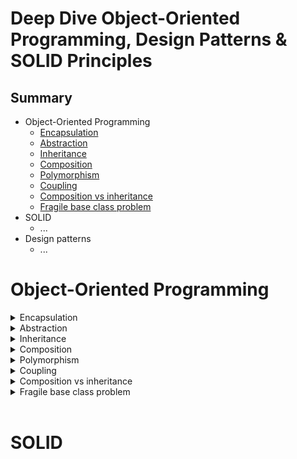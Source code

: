 # Deep Dive Object-Oriented Programming, Design Patterns & SOLID Principles

## Summary
- Object-Oriented Programming
    - [Encapsulation](#encapsulation)
    - [Abstraction](#abstraction)
    - [Inheritance](#inheritance)
    - [Composition](#composition)
    - [Polymorphism](#polymorphism)
    - [Coupling](#coupling)
    - [Composition vs inheritance](#compositionVsInheritance)
    - [Fragile base class problem](#fragileBaseClassProblem)
- SOLID
    - ...
- Design patterns
    - ...

# Object-Oriented Programming

<details>
<summary>Encapsulation</summary>
<a name="encapsulation"></a>

    Encapsulation is a way to restrict the direct access to some components of an object, so users cannot access state values for all of the variables of a particular object. Encapsulation can be used to hide both data members and data functions or methods (implementation details) associated with an instantiated class or object.  

```python
class Temperature:
    def __init__(self):
        # Private attribute (convention: prefix with underscore)
        self._celsius = 0

    # Public method to set temperature in Celsius
    def set_celsius(self, value):
        if value < -273.15:
            print("Temperature cannot be below absolute zero!")
        else:
            self._celsius = value

    # Public method to get temperature in Celsius
    def get_celsius(self):
        return self._celsius

    # Public method to get temperature in Fahrenheit
    def get_fahrenheit(self):
        return (self._celsius * 9/5) + 32


# Create a Temperature object
temp = Temperature()

# Set temperature in Celsius
temp.set_celsius(25)

# Get temperature in Celsius and Fahrenheit
print(f"Celsius: {temp.get_celsius()}°C")       # Output: Celsius: 25°C
print(f"Fahrenheit: {temp.get_fahrenheit()}°F") # Output: Fahrenheit: 77.0°F

# Try to set an invalid temperature
temp.set_celsius(-300)  # Output: Temperature cannot be below absolute zero!
```

- The `_celsius` attribute is marked as private by prefixing it with an underscore (_). This indicates that it should not be accessed directly from outside the class.  

- The `set_celsius`, `get_celsius`, and `get_fahrenheit` methods provide a controlled interface to interact with the `_celsius` attribute.
</details>

<details>
<summary>Abstraction</summary>
<a name="abstraction"></a>

    Abstraction refers to the concept of hiding the complex implementation details and showing only the essential features of an object. In other words, abstraction allows you to focus on what an object does rather than how it does it.
    Abstraction is about hiding complexity and showing only the essential features.



- **Abstract Classes:** that cannot be instantiated and may contain abstract methods (methods without implementation).  
- **Interfaces/Protocols:** Define a contract for what methods a class should implement without providing the implementation.

```swift
// Step 1: Define a protocol (abstract interface)
protocol Animal {
    func makeSound()
}

// Step 2: Create concrete classes that conform to the protocol
class Dog: Animal {
    func makeSound() {
        print("Woof!")
    }
}

class Cat: Animal {
    func makeSound() {
        print("Meow!")
    }
}

// Step 3: Use the abstraction
let myDog = Dog()
let myCat = Cat()

myDog.makeSound() // Output: Woof!
myCat.makeSound() // Output: Meow!
```
- The Animal protocol is the abstraction, and Dog and Cat are the concrete implementations.
- The Animal protocol defines a single method makeSound(). This is the abstraction—it tells us what an animal should do (make a sound) but not how it does it.
- Dog and Cat are concrete classes that conform to the Animal protocol. They provide their own implementations of makeSound().

</details>

<details>
<summary>Inheritance</summary>
<a name="inheritance"></a>

    Inheritance allows a class (called a child class or subclass) to inherit properties and methods from another class (called a parent class or superclass). This promotes code reusability and establishes a hierarchical relationship between classes.

```Dart
// Parent class
class Animal {
  String name;

  // Constructor
  Animal(this.name);

  // Method
  void makeSound() {
    print("$name makes a sound");
  }
}

// Child class inheriting from Animal
class Dog extends Animal {
  // Constructor
  Dog(String name) : super(name);

  // Overriding the makeSound method
  @override
  void makeSound() {
    print("$name barks!");
  }
}

void main() {
  // Create an object of the Dog class
  Dog myDog = Dog("Buddy");

  // Call methods
  myDog.makeSound(); // Overridden method
}
```

```mermaid
graph TD;
    A[Animal] -- "Dog is a animal" --> B[Dog];
```

</details>

<details>
<summary>Composition</summary>
<a name="composition"></a>

write explanation here...

</details>

<details>
<summary>Polymorphism</summary>
<a name="polymorphism"></a>

    Polymorphism allows objects of different classes to be treated as objects of a common superclass. The term "polymorphism" comes from Greek, meaning "many forms." In OOP, it refers to the ability of a single function, method, or operator to work in different ways depending on the context.

- **Compile-time Polymorphism (Method Overloading):** This is achieved by defining multiple methods with the same name but different parameters.

- **Runtime Polymorphism (Method Overriding):** This is achieved when a subclass provides a specific implementation of a method that is already defined in its superclass.

```Kotlin
// Superclass
open class Shape {
    open fun draw() {
        println("Drawing a shape")
    }
}

// Subclass
class Circle : Shape() {
    override fun draw() {
        println("Drawing a circle")
    }
}

fun main() {
    val shape: Shape = Circle()  // Polymorphism: Shape reference, Circle object
    shape.draw()  // Output: Drawing a circle
}
```
- Superclass (`Shape`): Defines a method `draw()`.
- Subclass (`Circle`): Overrides the `draw()` method to provide its own implementation.
- Polymorphism: The `shape` variable is of type `Shape`, but it holds an object of type `Circle`. When `draw()` is called, the overridden method in `Circle` is executed.

</details>

<details>
<summary>Coupling</summary>
<a name="coupling"></a>

    Coupling measures how closely two classes are connected or dependent on each other. High coupling means that classes are tightly interconnected, making the system harder to maintain, modify, and test.

**Benefits of Loose Coupling:**
**Flexibility:** You can easily replace or modify components without affecting other parts of the system.

**Maintainability:** Changes in one class are less likely to break other classes.

**Testability:** It's easier to test classes in isolation when they are not tightly coupled.

**Bad pratice**
Coupling Example:
```ruby
class Car
  def initialize
    @engine = Engine.new
  end

  def start
    @engine.start
  end
end

class Engine
  def start
    puts "Engine started!"
  end
end

car = Car.new
car.start
```

**Good pratice**
**Loose Coupling Example:**
```Ruby
class Car
  def initialize(engine)
    @engine = engine
  end

  def start
    @engine.start
  end
end

class Engine
  def start
    puts "Engine started!"
  end
end

class ElectricEngine
  def start
    puts "Electric engine started!"
  end
end

# Using a regular engine
regular_engine = Engine.new
car = Car.new(regular_engine)
car.start

# Using an electric engine
electric_engine = ElectricEngine.new
car = Car.new(electric_engine)
car.start
```

</details>

<details>
<summary>Composition vs inheritance</summary>
<a name="compositionVsInheritance"></a>

write explanation here...

</details>

<details>
<summary>Fragile base class problem</summary>
<a name="fragileBaseClassProblem"></a>

write explanation here...

</details>

<br/>  

# SOLID